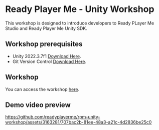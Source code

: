 # Ready Player Me - Unity Workshop
This workshop is designed to introduce developers to Ready PLayer Me Studio and Ready Player Me Unity SDK.

## Workshop prerequisites
- Unity 2022.3.7f1 [Download Here](https://unity.com/releases/editor/qa/lts-releases).
- Git Version Control [Download Here](https://git-scm.com).

## Workshop 
You can access the workshop [here](https://readyplayerme.github.io/rpm-developer-workshops/2023/07/10/rpm-unity-sdk-workshop). 

## Demo video preview 
https://github.com/readyplayerme/rpm-unity-workshop/assets/3163281/707bac2b-81ee-48a3-a21c-4d2836be25c0
